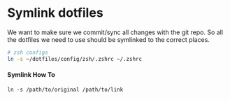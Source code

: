 # Symlink dotfiles

We want to make sure we commit/sync all changes with the git repo. So all the dotfiles we need to use should be symlinked to the correct places. 

```bash
# zsh configs
ln -s ~/dotfiles/config/zsh/.zshrc ~/.zshrc
```


#### Symlink How To

```
ln -s /path/to/original /path/to/link
```
